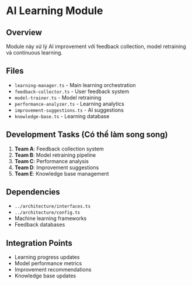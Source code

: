 # AI Learning Module

## Overview
Module này xử lý AI improvement với feedback collection, model retraining và continuous learning.

## Files
- `learning-manager.ts` - Main learning orchestration
- `feedback-collector.ts` - User feedback system
- `model-trainer.ts` - Model retraining
- `performance-analyzer.ts` - Learning analytics
- `improvement-suggestions.ts` - AI suggestions
- `knowledge-base.ts` - Learning database

## Development Tasks (Có thể làm song song)
1. **Team A**: Feedback collection system
2. **Team B**: Model retraining pipeline
3. **Team C**: Performance analysis
4. **Team D**: Improvement suggestions
5. **Team E**: Knowledge base management

## Dependencies
- `../architecture/interfaces.ts`
- `../architecture/config.ts`
- Machine learning frameworks
- Feedback databases

## Integration Points
- Learning progress updates
- Model performance metrics
- Improvement recommendations
- Knowledge base updates